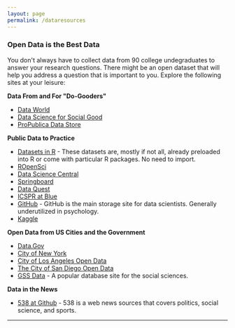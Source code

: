 ```yaml
---
layout: page
permalink: /dataresources
---
```



### Open Data is the Best Data

You don't always have to collect data from 90 college undegraduates to answer your research questions. There might be an open dataset that will help you address a question that is important to you. Explore the following sites at your leisure: 


**Data From and For "Do-Gooders"**
* [Data World](https://data.world/) 
* [Data Science for Social Good](https://dssg.uchicago.edu/)
* [ProPublica Data Store](https://www.propublica.org/datastore/)

**Public Data to Practice**
* [Datasets in R](https://stat.ethz.ch/R-manual/R-devel/library/datasets/html/00Index.html) - These datasets are, mostly if not all, already preloaded into R or come with particular R packages. No need to import. 
* [ROpenSci](https://ropensci.org/packages/)
* [Data Science Central](http://www.datasciencecentral.com/profiles/blogs/great-github-list-of-public-data-sets) 
* [Springboard](https://www.springboard.com/blog/free-public-data-sets-data-science-project/)
* [Data Quest](https://www.dataquest.io/blog/free-datasets-for-projects/)
* [ICSPR at Blue](http://www.icpsr.umich.edu/icpsrweb/ICPSR/)
* [GitHub](http://www.github.com) - GitHub is the main storage site for data scientists. Generally underutilized in psychology.
* [Kaggle](https://www.kaggle.com/)


**Open Data from US Cities and the Government**
* [Data.Gov](https://www.data.gov/)
* [City of New York](https://data.cityofnewyork.us/)
* [City of Los Angeles Open Data](https://data.lacity.org/)
* [The City of San Diego Open Data](https://www.sandiego.gov/opendata)
* [GSS Data](https://gssdataexplorer.norc.org/) - A popular database site for the social sciences. 

**Data in the News**  
* [538 at Github](https://github.com/fivethirtyeight/data) - 538 is a web news sources that covers politics, social science, and sports.

*****